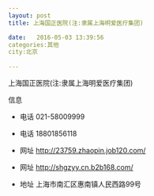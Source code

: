 ```yaml
--- 
layout: post 
title: 上海国正医院(注:隶属上海明爱医疗集团)

date:   2016-05-03 13:39:56 
categories:其他  
city:北京
  
--- 
```

   
上海国正医院(注:隶属上海明爱医疗集团)

信息
 - 电话 021-58009999

 - 电话 18801856118

 - 网址 http://23759.zhaopin.job120.com/

 - 网址 http://shgzyy.cn.b2b168.com/

 - 地址 上海市南汇区惠南镇人民西路99号


